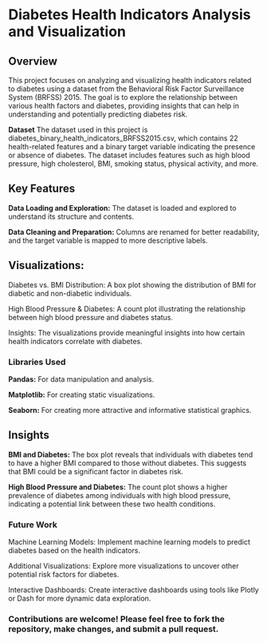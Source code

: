 # Diabetes Health Indicators Analysis and Visualization
## Overview

This project focuses on analyzing and visualizing health indicators related to diabetes using a dataset from the Behavioral Risk Factor Surveillance System (BRFSS) 2015. The goal is to explore the relationship between various health factors and diabetes, providing insights that can help in understanding and potentially predicting diabetes risk.

**Dataset**
The dataset used in this project is diabetes_binary_health_indicators_BRFSS2015.csv, which contains 22 health-related features and a binary target variable indicating the presence or absence of diabetes. The dataset includes features such as high blood pressure, high cholesterol, BMI, smoking status, physical activity, and more.

## Key Features
**Data Loading and Exploration:** The dataset is loaded and explored to understand its structure and contents.

**Data Cleaning and Preparation:** Columns are renamed for better readability, and the target variable is mapped to more descriptive labels.

## Visualizations:

Diabetes vs. BMI Distribution: A box plot showing the distribution of BMI for diabetic and non-diabetic individuals.

High Blood Pressure & Diabetes: A count plot illustrating the relationship between high blood pressure and diabetes status.

Insights: The visualizations provide meaningful insights into how certain health indicators correlate with diabetes.

### Libraries Used
**Pandas:** For data manipulation and analysis.

**Matplotlib:** For creating static visualizations.

**Seaborn:** For creating more attractive and informative statistical graphics.

## Insights
**BMI and Diabetes:** The box plot reveals that individuals with diabetes tend to have a higher BMI compared to those without diabetes. This suggests that BMI could be a significant factor in diabetes risk.

**High Blood Pressure and Diabetes:** The count plot shows a higher prevalence of diabetes among individuals with high blood pressure, indicating a potential link between these two health conditions.

### Future Work
Machine Learning Models: Implement machine learning models to predict diabetes based on the health indicators.

Additional Visualizations: Explore more visualizations to uncover other potential risk factors for diabetes.

Interactive Dashboards: Create interactive dashboards using tools like Plotly or Dash for more dynamic data exploration.

### Contributions are welcome! Please feel free to fork the repository, make changes, and submit a pull request.
